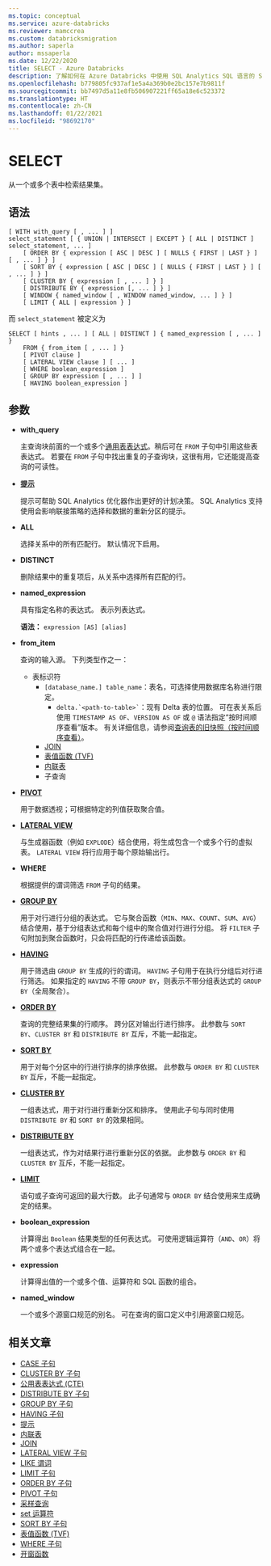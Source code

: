 ```yaml
---
ms.topic: conceptual
ms.service: azure-databricks
ms.reviewer: mamccrea
ms.custom: databricksmigration
ms.author: saperla
author: mssaperla
ms.date: 12/22/2020
title: SELECT - Azure Databricks
description: 了解如何在 Azure Databricks 中使用 SQL Analytics SQL 语言的 SELECT 语法。
ms.openlocfilehash: b779805fc937af1e5a4a369b0e2bc157e7b9811f
ms.sourcegitcommit: bb7497d5a11e8fb506907221ff65a18e6c523372
ms.translationtype: HT
ms.contentlocale: zh-CN
ms.lasthandoff: 01/22/2021
ms.locfileid: "98692170"
---
```

# <a name="select"></a>SELECT

从一个或多个表中检索结果集。

## <a name="syntax"></a>语法

```
[ WITH with_query [ , ... ] ]
select_statement [ { UNION | INTERSECT | EXCEPT } [ ALL | DISTINCT ] select_statement, ... ]
    [ ORDER BY { expression [ ASC | DESC ] [ NULLS { FIRST | LAST } ] [ , ... ] } ]
    [ SORT BY { expression [ ASC | DESC ] [ NULLS { FIRST | LAST } ] [ , ... ] } ]
    [ CLUSTER BY { expression [ , ... ] } ]
    [ DISTRIBUTE BY { expression [, ... ] } ]
    [ WINDOW { named_window [ , WINDOW named_window, ... ] } ]
    [ LIMIT { ALL | expression } ]
```

而 ``select_statement`` 被定义为

```
SELECT [ hints , ... ] [ ALL | DISTINCT ] { named_expression [ , ... ] }
    FROM { from_item [ , ... ] }
    [ PIVOT clause ]
    [ LATERAL VIEW clause ] [ ... ]
    [ WHERE boolean_expression ]
    [ GROUP BY expression [ , ... ] ]
    [ HAVING boolean_expression ]
```

## <a name="parameters"></a>参数

* **with_query**

  主查询块前面的一个或多个[通用表表达式](sql-ref-syntax-qry-select-cte.md)。稍后可在 ``FROM`` 子句中引用这些表表达式。 若要在 ``FROM`` 子句中找出重复的子查询块，这很有用，它还能提高查询的可读性。

* **[提示](sql-ref-syntax-qry-select-hints.md)**

  提示可帮助 SQL Analytics 优化器作出更好的计划决策。 SQL Analytics 支持使用会影响联接策略的选择和数据的重新分区的提示。

* **ALL**

  选择关系中的所有匹配行。 默认情况下启用。

* **DISTINCT**

  删除结果中的重复项后，从关系中选择所有匹配的行。

* **named_expression**

  具有指定名称的表达式。 表示列表达式。

  **语法：** ``expression [AS] [alias]``

* **from_item**

  查询的输入源。 下列类型作之一：

  * 表标识符
    * ``[database_name.] table_name``：表名，可选择使用数据库名称进行限定。
      * `` delta.`<path-to-table>` ``：现有 Delta 表的位置。 可在表关系后使用 ``TIMESTAMP AS OF``、``VERSION AS OF`` 或 ``@`` 语法指定“按时间顺序查看”版本。 有关详细信息，请参阅[查询表的旧快照（按时间顺序查看）](../../delta/delta-batch.md#deltatimetravel)。
    * [JOIN](sql-ref-syntax-qry-select-join.md)
    * [表值函数 (TVF)](sql-ref-syntax-qry-select-tvf.md)
    * [内联表](sql-ref-syntax-qry-select-inline-table.md)
    * 子查询
* **[PIVOT](sql-ref-syntax-qry-select-pivot.md)**

  用于数据透视；可根据特定的列值获取聚合值。

* **[LATERAL VIEW](sql-ref-syntax-qry-select-lateral-view.md)**

  与生成器函数（例如 ``EXPLODE``）结合使用，将生成包含一个或多个行的虚拟表。 ``LATERAL VIEW`` 将行应用于每个原始输出行。

* **WHERE**

  根据提供的谓词筛选 ``FROM`` 子句的结果。

* **[GROUP BY](sql-ref-syntax-qry-select-groupby.md)**

  用于对行进行分组的表达式。 它与聚合函数（``MIN``、``MAX``、``COUNT``、``SUM``、``AVG``）结合使用，基于分组表达式和每个组中的聚合值对行进行分组。 将 ``FILTER`` 子句附加到聚合函数时，只会将匹配的行传递给该函数。

* **[HAVING](sql-ref-syntax-qry-select-having.md)**

  用于筛选由 ``GROUP BY`` 生成的行的谓词。 ``HAVING`` 子句用于在执行分组后对行进行筛选。 如果指定的 ``HAVING`` 不带 ``GROUP BY``，则表示不带分组表达式的 ``GROUP BY``（全局聚合）。

* **[ORDER BY](sql-ref-syntax-qry-select-orderby.md)**

  查询的完整结果集的行顺序。 跨分区对输出行进行排序。 此参数与 ``SORT BY``、``CLUSTER BY`` 和 ``DISTRIBUTE BY`` 互斥，不能一起指定。

* **[SORT BY](sql-ref-syntax-qry-select-sortby.md)**

  用于对每个分区中的行进行排序的排序依据。 此参数与 ``ORDER BY`` 和 ``CLUSTER BY`` 互斥，不能一起指定。

* **[CLUSTER BY](sql-ref-syntax-qry-select-clusterby.md)**

  一组表达式，用于对行进行重新分区和排序。 使用此子句与同时使用 ``DISTRIBUTE BY`` 和 ``SORT BY`` 的效果相同。

* **[DISTRIBUTE BY](sql-ref-syntax-qry-select-distributeby.md)**

  一组表达式，作为对结果行进行重新分区的依据。 此参数与 ``ORDER BY`` 和 ``CLUSTER BY`` 互斥，不能一起指定。

* **[LIMIT](sql-ref-syntax-qry-select-limit.md)**

  语句或子查询可返回的最大行数。 此子句通常与 ``ORDER BY`` 结合使用来生成确定的结果。

* **boolean_expression**

  计算得出 ``Boolean`` 结果类型的任何表达式。 可使用逻辑运算符（``AND``、``OR``）将两个或多个表达式组合在一起。

* **expression**

  计算得出值的一个或多个值、运算符和 SQL 函数的组合。

* **named_window**

  一个或多个源窗口规范的别名。 可在查询的窗口定义中引用源窗口规范。

## <a name="related-articles"></a>相关文章

* [CASE 子句](sql-ref-syntax-qry-select-case.md)
* [CLUSTER BY 子句](sql-ref-syntax-qry-select-clusterby.md)
* [公用表表达式 (CTE)](sql-ref-syntax-qry-select-cte.md)
* [DISTRIBUTE BY 子句](sql-ref-syntax-qry-select-distributeby.md)
* [GROUP BY 子句](sql-ref-syntax-qry-select-groupby.md)
* [HAVING 子句](sql-ref-syntax-qry-select-having.md)
* [提示](sql-ref-syntax-qry-select-hints.md)
* [内联表](sql-ref-syntax-qry-select-inline-table.md)
* [JOIN](sql-ref-syntax-qry-select-join.md)
* [LATERAL VIEW 子句](sql-ref-syntax-qry-select-lateral-view.md)
* [LIKE 谓词](sql-ref-syntax-qry-select-like.md)
* [LIMIT 子句](sql-ref-syntax-qry-select-limit.md)
* [ORDER BY 子句](sql-ref-syntax-qry-select-orderby.md)
* [PIVOT 子句](sql-ref-syntax-qry-select-pivot.md)
* [采样查询](sql-ref-syntax-qry-select-sampling.md)
* [set 运算符](sql-ref-syntax-qry-select-setops.md)
* [SORT BY 子句](sql-ref-syntax-qry-select-sortby.md)
* [表值函数 (TVF)](sql-ref-syntax-qry-select-tvf.md)
* [WHERE 子句](sql-ref-syntax-qry-select-where.md)
* [开窗函数](sql-ref-syntax-qry-select-window.md)